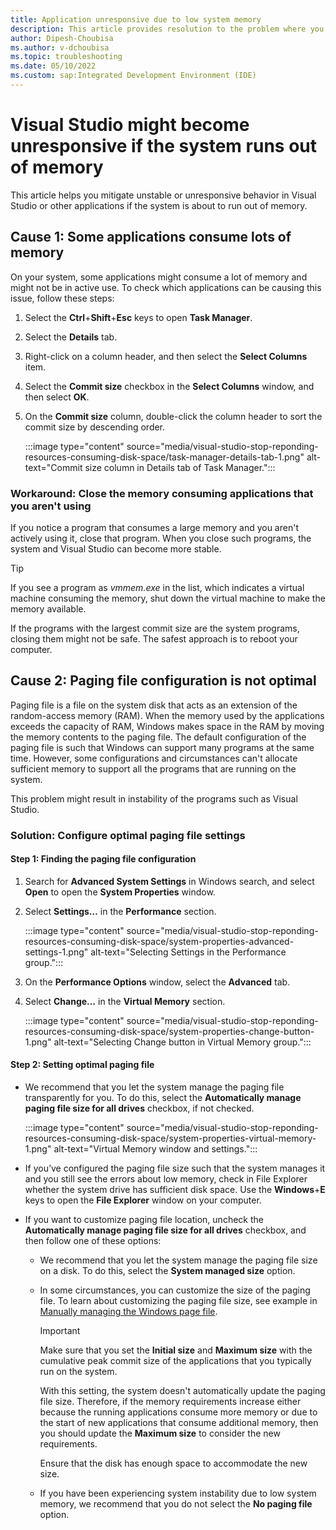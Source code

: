 ```yaml
---
title: Application unresponsive due to low system memory
description: This article provides resolution to the problem where you see errors and unstable applications because the system is about to run out of memory.
author: Dipesh-Choubisa
ms.author: v-dchoubisa
ms.topic: troubleshooting
ms.date: 05/10/2022
ms.custom: sap:Integrated Development Environment (IDE)
---
```


# Visual Studio might become unresponsive if the system runs out of memory

This article helps you mitigate unstable or unresponsive behavior in Visual Studio or other applications if the system is about to run out of memory.

## Cause 1: Some applications consume lots of memory

On your system, some applications might consume a lot of memory and might not be in active use. To check which applications can be causing this issue, follow these steps:

1. Select the **Ctrl**+**Shift**+**Esc** keys to open **Task Manager**.
1. Select the **Details** tab.
1. Right-click on a column header, and then select the **Select Columns** item.
1. Select the **Commit size** checkbox in the **Select Columns** window, and then select **OK**.
1. On the **Commit size** column, double-click the column header to sort the commit size by descending order.

    :::image type="content" source="media/visual-studio-stop-reponding-resources-consuming-disk-space/task-manager-details-tab-1.png" alt-text="Commit size column in Details tab of Task Manager.":::

### Workaround: Close the memory consuming applications that you aren't using

If you notice a program that consumes a large memory and you aren't actively using it, close that program. When you close such programs, the system and Visual Studio can become more stable.

> [!TIP]
> If you see a program as *vmmem.exe* in the list, which indicates a virtual machine consuming the memory, shut down the virtual machine to make the memory available.
>
> If the programs with the largest commit size are the system programs, closing them might not be safe. The safest approach is to reboot your computer.

## Cause 2: Paging file configuration is not optimal

Paging file is a file on the system disk that acts as an extension of the random-access memory (RAM). When the memory used by the applications exceeds the capacity of RAM, Windows makes space in the RAM by moving the memory contents to the paging file. The default configuration of the paging file is such that Windows can support many programs at the same time.
However, some configurations and circumstances can't allocate sufficient memory to support all the programs that are running on the system.

This problem might result in instability of the programs such as Visual Studio.

### Solution: Configure optimal paging file settings

#### Step 1: Finding the paging file configuration

1. Search for **Advanced System Settings** in Windows search, and select **Open** to open the **System Properties** window.

1. Select **Settings…** in the **Performance** section.

    :::image type="content" source="media/visual-studio-stop-reponding-resources-consuming-disk-space/system-properties-advanced-settings-1.png" alt-text="Selecting Settings in the Performance group.":::

1. On the **Performance Options** window, select the **Advanced** tab.

1. Select **Change…** in the **Virtual Memory** section.

    :::image type="content" source="media/visual-studio-stop-reponding-resources-consuming-disk-space/system-properties-change-button-1.png" alt-text="Selecting Change button in Virtual Memory group.":::

#### Step 2: Setting optimal paging file

- We recommend that you let the system manage the paging file transparently for you. To do this, select the **Automatically manage paging file size for all drives** checkbox, if not checked.

    :::image type="content" source="media/visual-studio-stop-reponding-resources-consuming-disk-space/system-properties-virtual-memory-1.png" alt-text="Virtual Memory window and settings.":::

- If you’ve configured the paging file size such that the system manages it and you still see the errors about low memory, check in File Explorer whether the system drive has sufficient disk space. Use the **Windows**+**E** keys to open the **File Explorer** window on your computer.

- If you want to customize paging file location, uncheck the **Automatically manage paging file size for all drives** checkbox, and then follow one of these options:

    - We recommend that you let the system manage the paging file size on a disk. To do this, select the **System managed size** option.

    - In some circumstances, you can customize the size of the paging file. To learn about customizing the paging file size, see example in [Manually managing the Windows page file](https://devblogs.microsoft.com/cppblog/precompiled-header-pch-issues-and-recommendations/#manually-managing-the-windows-pagefile).

        > [!IMPORTANT]
        > Make sure that you set the **Initial size** and **Maximum size** with the cumulative peak commit size of the applications that you typically run on the system.
        >
        > With this setting, the system doesn't automatically update the paging file size. Therefore, if the memory requirements increase either because the running applications consume more memory or due to the start of new applications that consume additional memory, then you should update the **Maximum size** to consider the new requirements.
        >
        > Ensure that the disk has enough space to accommodate the new size.

    - If you have been experiencing system instability due to low system memory, we recommend that you do not select the **No paging file** option.
